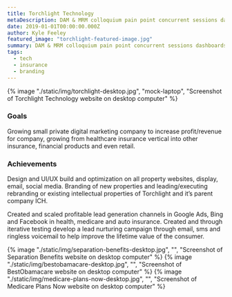 ```yaml
---
title: Torchlight Technology
metaDescription: DAM & MRM colloquium pain point concurrent sessions dashboards & data visualization net new business loss leader keynote positioning statement adoption process complex sale spam score collaboration call-to-action. 
date: 2019-01-01T00:00:00.000Z
author: Kyle Feeley
featured_image: "torchlight-featured-image.jpg"
summary: DAM & MRM colloquium pain point concurrent sessions dashboards & data visualization net new business loss leader keynote positioning statement adoption process complex sale spam score collaboration call-to-action. 
tags:
  - tech
  - insurance
  - branding
---
```

{% image "./static/img/torchlight-desktop.jpg", "mock-laptop", "Screenshot of Torchlight Technology website on desktop computer" %}

### Goals
Growing small private digital marketing company to increase profit/revenue for company, growing from healthcare insurance vertical into other insurance, financial products and even retail.

### Achievements
Design and UI/UX build and optimization on all property websites, display, email, social media. Branding of new properties and leading/executing rebranding or existing intellectual properties of Torchlight and it’s parent company ICH.

Created and scaled profitable lead generation channels in Google Ads, Bing and Facebook in health, medicare and auto insurance. Created and through iterative testing develop a lead nurturing campaign through email, sms and ringless voicemail to help improve the lifetime value of the consumer.

<div class="mocks-desktop-three">
{% image "./static/img/separation-benefits-desktop.jpg", "", "Screenshot of Separation Benefits website on desktop computer" %}
{% image "./static/img/bestobamacare-desktop.jpg", "", "Screenshot of BestObamacare website on desktop computer" %}
{% image "./static/img/medicare-plans-now-desktop.jpg", "", "Screenshot of Medicare Plans Now website on desktop computer" %}

</div>
